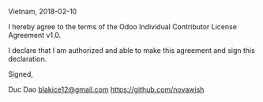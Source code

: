Vietnam, 2018-02-10

I hereby agree to the terms of the Odoo Individual Contributor License
Agreement v1.0.

I declare that I am authorized and able to make this agreement and sign this
declaration.

Signed,

Duc Dao blakice12@gmail.com https://github.com/novawish
